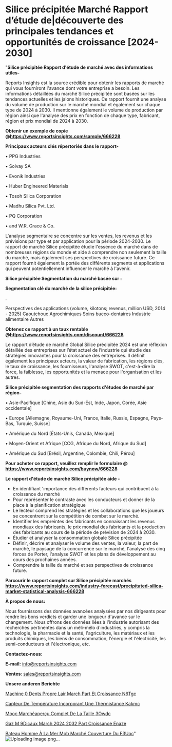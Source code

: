 # Silice précipitée Marché Rapport d’étude de|découverte des principales tendances et opportunités de croissance [2024-2030]

"<strong>Silice précipitée Rapport d'étude de marché avec des informations utiles-</strong>

Reports Insights est la source crédible pour obtenir les rapports de marché qui vous fourniront l'avance dont votre entreprise a besoin. Les informations détaillées du marché Silice précipitée sont basées sur les tendances actuelles et les jalons historiques. Ce rapport fournit une analyse du volume de production sur le marché mondial et également sur chaque type de 2024 à 2030. Il mentionne également le volume de production par région ainsi que l'analyse des prix en fonction de chaque type, fabricant, région et prix mondial de 2024 à 2030.

<strong><b>Obtenir un exemple de copie @</b></strong><a href=https://www.reportsinsights.com/sample/666228><strong><b>https://www.reportsinsights.com/sample/666228</b></strong></a>

<b>Principaux acteurs clés répertoriés dans le rapport-</b>

<b> </b>• PPG Industries

• Solvay SA

• Evonik Industries

• Huber Engineered Materials

• Tosoh Silica Corporation

• Madhu Silica Pvt. Ltd.

• PQ Corporation

• and W.R. Grace & Co.

L'analyse segmentaire se concentre sur les ventes, les revenus et les prévisions par type et par application pour la période 2024-2030. Le rapport de marché Silice précipitée étudie l'essence du marché dans de nombreuses régions du monde et aide à comprendre non seulement la taille du marché, mais également ses perspectives de croissance future. Ce rapport fournit également la portée des différents segments et applications qui peuvent potentiellement influencer le marché à l'avenir.

<strong>Silice précipitée Segmentation du marché basée sur :</strong>

<strong> Segmentation clé du marché de la silice précipitée: </strong>

.

Perspectives des applications (volume, kilotons; revenus, million USD, 2014 - 2025)
Caoutchouc
Agrochimiques
Soins bucco-dentaires
Industrie alimentaire
Autres

<strong><b>Obtenez ce rapport à un taux rentable @</b></strong><a href=https://www.reportsinsights.com/discount/666228><strong><b>https://www.reportsinsights.com/discount/666228</b></strong></a>

Le rapport d’étude de marché Global Silice précipitée 2024 est une réflexion détaillée des entreprises sur l’état actuel de l’industrie qui étudie des stratégies innovantes pour la croissance des entreprises. Il définit également les principaux acteurs, la valeur de fabrication, les régions clés, le taux de croissance, les fournisseurs, l'analyse SWOT, c'est-à-dire la force, la faiblesse, les opportunités et la menace pour l'organisation et les autres.

<strong>Silice précipitée segmentation des rapports d'études de marché par région-</strong>

• Asie-Pacifique [Chine, Asie du Sud-Est, Inde, Japon, Corée, Asie occidentale]

• Europe [Allemagne, Royaume-Uni, France, Italie, Russie, Espagne, Pays-Bas, Turquie, Suisse]

• Amérique du Nord [États-Unis, Canada, Mexique]

• Moyen-Orient et Afrique [CCG, Afrique du Nord, Afrique du Sud]

• Amérique du Sud [Brésil, Argentine, Colombie, Chili, Pérou]

<strong>Pour acheter ce rapport, veuillez remplir le formulaire @   <a href=https://www.reportsinsights.com/buynow/666228>https://www.reportsinsights.com/buynow/666228</a></strong>

<strong>Le rapport d'étude de marché Silice précipitée aide -</strong>
<ul>
  <li>En identifiant 'importance des différents facteurs qui contribuent à la croissance du marché</li>
  <li>Pour représenter le contraste avec les conducteurs et donner de la place à la planification stratégique</li>
  <li>Le lecteur comprend les stratégies et les collaborations que les joueurs se concentrent sur la compétition de combat sur le marché.</li>
  <li>Identifier les empreintes des fabricants en connaissant les revenus mondiaux des fabricants, le prix mondial des fabricants et la production des fabricants au cours de la période de prévision de 2024 à 2030.</li>
  <li>Étudier et analyser la consommation globale Silice précipitée</li>
  <li>Définir, décrire et analyser le volume des ventes, la valeur, la part de marché, le paysage de la concurrence sur le marché, l'analyse des cinq forces de Porter, l'analyse SWOT et les plans de développement au cours des prochaines années.</li>
  <li>Comprendre la taille du marché et ses perspectives de croissance future.</li>
</ul>

<strong>Parcourir le rapport complet sur Silice précipitée marchés <a href=https://www.reportsinsights.com/industry-forecast/precipitated-silica-market-statistical-analysis-666228>https://www.reportsinsights.com/industry-forecast/precipitated-silica-market-statistical-analysis-666228</a></strong>

<strong>À propos de nous:</strong>

Nous fournissons des données avancées analysées par nos dirigeants pour rendre les bons verdicts et garder une longueur d'avance sur le changement. Nous offrons des données liées à l'industrie autorisant des recherches pertinentes dans un méli-mélo d'industries, y compris la technologie, la pharmacie et la santé, l'agriculture, les matériaux et les produits chimiques, les biens de consommation, l'énergie et l'électricité, les semi-conducteurs et l'électronique, etc.

<strong>Contactez-nous:</strong>

<strong>E-mail:</strong> <a href=mailto:info@reportsinsights.com>info@reportsinsights.com</a>

<strong>Ventes</strong>: <a href=mailto:sales@reportsinsights.com>sales@reportsinsights.com</a>

<strong>Unsere anderen Berichte</strong>

<a href=https://www.linkedin.com/pulse/machine-%C3%A0-dents-propre-lair-march%C3%A9-part-et-croissance-n6tgc/>Machine  0 Dents Propre Lair March Part Et Croissance N6Tgc</a>

<a href=https://www.linkedin.com/pulse/capteur-de-température-incorporant-une-thermistance-kakmc/>Capteur De Température Incorporant Une Thermistance Kakmc</a>

<a href=https://www.linkedin.com/pulse/mooc-marchéaperçu-complet-de-la-taille-3owdc/>Mooc Marchéaperçu Complet De La Taille 3Owdc</a>

<a href=https://www.linkedin.com/pulse/gaz-m%C3%A9dicaux-march%C3%A9-2024-2032-part-croissance-enaze/>Gaz M 9Dicaux March 2024 2032 Part Croissance Enaze</a>

<a href=https://www.linkedin.com/pulse/bateau-homme-à-la-mer-mob-marché-couverture-du-f3uoc/>Bateau Homme À La Mer Mob Marché Couverture Du F3Uoc</a>"
![Uploading image.png…]()
